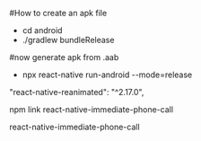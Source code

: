 #How to create an apk file
- cd android
-  ./gradlew bundleRelease

#now generate apk from .aab
- npx react-native run-android --mode=release


"react-native-reanimated": "^2.17.0",

npm link react-native-immediate-phone-call

react-native-immediate-phone-call